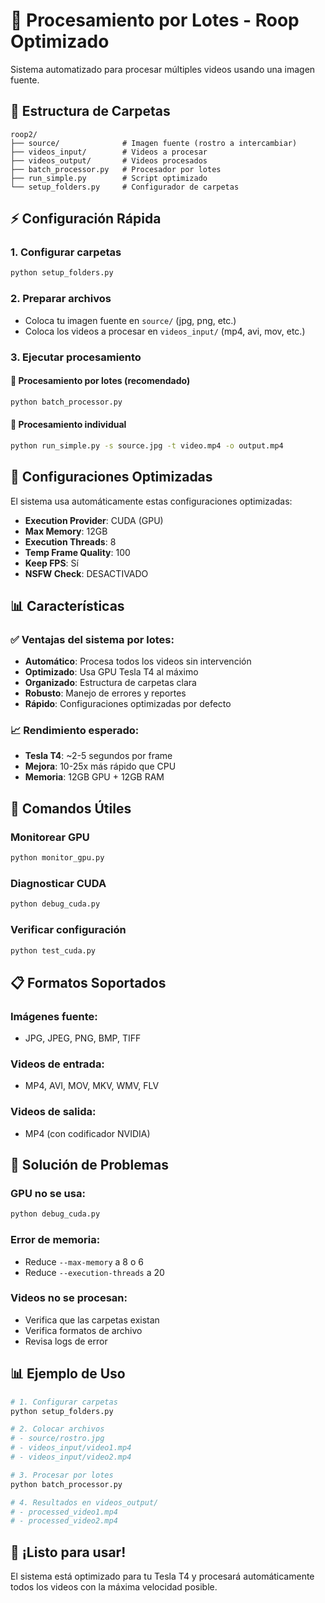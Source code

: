 # 🚀 Procesamiento por Lotes - Roop Optimizado

Sistema automatizado para procesar múltiples videos usando una imagen fuente.

## 📁 Estructura de Carpetas

```
roop2/
├── source/              # Imagen fuente (rostro a intercambiar)
├── videos_input/        # Videos a procesar
├── videos_output/       # Videos procesados
├── batch_processor.py   # Procesador por lotes
├── run_simple.py        # Script optimizado
└── setup_folders.py     # Configurador de carpetas
```

## ⚡ Configuración Rápida

### 1. Configurar carpetas
```bash
python setup_folders.py
```

### 2. Preparar archivos
- Coloca tu imagen fuente en `source/` (jpg, png, etc.)
- Coloca los videos a procesar en `videos_input/` (mp4, avi, mov, etc.)

### 3. Ejecutar procesamiento

#### 🚀 Procesamiento por lotes (recomendado)
```bash
python batch_processor.py
```

#### 🎯 Procesamiento individual
```bash
python run_simple.py -s source.jpg -t video.mp4 -o output.mp4
```

## 🎯 Configuraciones Optimizadas

El sistema usa automáticamente estas configuraciones optimizadas:

- **Execution Provider**: CUDA (GPU)
- **Max Memory**: 12GB
- **Execution Threads**: 8
- **Temp Frame Quality**: 100
- **Keep FPS**: Sí
- **NSFW Check**: DESACTIVADO

## 📊 Características

### ✅ Ventajas del sistema por lotes:
- **Automático**: Procesa todos los videos sin intervención
- **Optimizado**: Usa GPU Tesla T4 al máximo
- **Organizado**: Estructura de carpetas clara
- **Robusto**: Manejo de errores y reportes
- **Rápido**: Configuraciones optimizadas por defecto

### 📈 Rendimiento esperado:
- **Tesla T4**: ~2-5 segundos por frame
- **Mejora**: 10-25x más rápido que CPU
- **Memoria**: 12GB GPU + 12GB RAM

## 🔧 Comandos Útiles

### Monitorear GPU
```bash
python monitor_gpu.py
```

### Diagnosticar CUDA
```bash
python debug_cuda.py
```

### Verificar configuración
```bash
python test_cuda.py
```

## 📋 Formatos Soportados

### Imágenes fuente:
- JPG, JPEG, PNG, BMP, TIFF

### Videos de entrada:
- MP4, AVI, MOV, MKV, WMV, FLV

### Videos de salida:
- MP4 (con codificador NVIDIA)

## 🚨 Solución de Problemas

### GPU no se usa:
```bash
python debug_cuda.py
```

### Error de memoria:
- Reduce `--max-memory` a 8 o 6
- Reduce `--execution-threads` a 20

### Videos no se procesan:
- Verifica que las carpetas existan
- Verifica formatos de archivo
- Revisa logs de error

## 📊 Ejemplo de Uso

```bash
# 1. Configurar carpetas
python setup_folders.py

# 2. Colocar archivos
# - source/rostro.jpg
# - videos_input/video1.mp4
# - videos_input/video2.mp4

# 3. Procesar por lotes
python batch_processor.py

# 4. Resultados en videos_output/
# - processed_video1.mp4
# - processed_video2.mp4
```

## 🎉 ¡Listo para usar!

El sistema está optimizado para tu Tesla T4 y procesará automáticamente todos los videos con la máxima velocidad posible. 